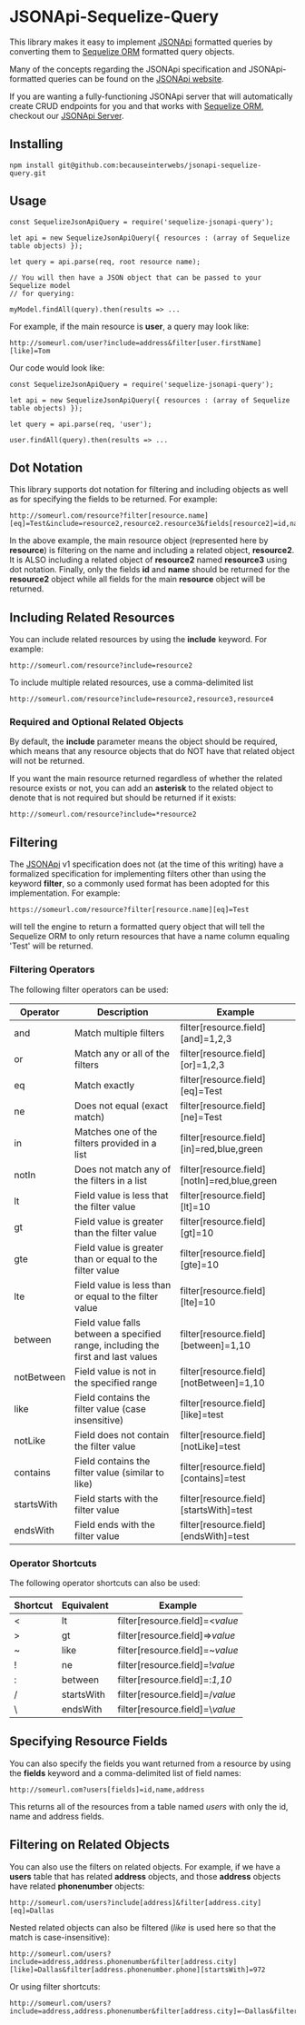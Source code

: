 
# JSONApi-Sequelize-Query
This library makes it easy to implement [JSONApi](https://jsonapi.org) formatted queries by converting them to [Sequelize ORM](https://doc.sequelize.js.com) formatted query objects.

Many of the concepts regarding the JSONApi specification and JSONApi-formatted queries can be found on the [JSONApi website](https://jsonapi.org).

If you are wanting a fully-functioning JSONApi server that will automatically create CRUD endpoints for you and that works with [Sequelize ORM](https://doc.sequelize.js.com), 
checkout our [JSONApi Server](https://github.com/becauseinterwebs/json-api-server).

## Installing

    npm install git@github.com:becauseinterwebs/jsonapi-sequelize-query.git

## Usage

    const SequelizeJsonApiQuery = require('sequelize-jsonapi-query');

    let api = new SequelizeJsonApiQuery({ resources : (array of Sequelize table objects) });

    let query = api.parse(req, root resource name);

    // You will then have a JSON object that can be passed to your Sequelize model 
    // for querying:

    myModel.findAll(query).then(results => ...

For example, if the main resource is **user**, a query may look like:

    http://someurl.com/user?include=address&filter[user.firstName][like]=Tom

Our code would look like:
   
    const SequelizeJsonApiQuery = require('sequelize-jsonapi-query');

    let api = new SequelizeJsonApiQuery({ resources : (array of Sequelize table objects) });

    let query = api.parse(req, 'user');

    user.findAll(query).then(results => ...

## Dot Notation
This library supports dot notation for filtering and including objects as well as for specifying the fields to be returned. For example:

    http://someurl.com/resource?filter[resource.name][eq]=Test&include=resource2,resource2.resource3&fields[resource2]=id,name

In the above example, the main resource object (represented here by **resource**) is filtering on the name and including a related object, **resource2**.
It is ALSO including a related object of **resource2** named **resource3** using dot notation.  Finally, only the fields **id** and **name** should be returned 
for the **resource2** object while all fields for the main **resource** object will be returned.

## Including Related Resources
You can include related resources by using the **include** keyword. For example:

    http://someurl.com/resource?include=resource2

To include multiple related resources, use a comma-delimited list

    http://someurl.com/resource?include=resource2,resource3,resource4

### Required and Optional Related Objects
By default, the **include** parameter means the object should be required, which means that any resource objects that do NOT have that related object will not be returned.

If you want the main resource returned regardless of whether the related resource exists or not, you can add an **asterisk** to the related object to denote that is not required 
but should be returned if it exists:

    http://someurl.com/resource?include=*resource2

## Filtering
The [JSONApi](http://jsonapi.org) v1 specification does not (at the time of this writing) have a formalized specification for implementing filters other than using the keyword 
**filter**, so a commonly used format has been adopted for this implementation. For example:

    https://someurl.com/resource?filter[resource.name][eq]=Test

will tell the engine to return a formatted query object that will tell the Sequelize ORM to only return resources that have a name column equaling 'Test' will be returned.

### Filtering Operators
The following filter operators can be used:

| Operator | Description | Example |
| --- | --- | --- |
| and | Match multiple filters | filter[resource.field][and]=1,2,3 |
| or | Match any or all of the filters | filter[resource.field][or]=1,2,3 |
| eq | Match exactly | filter[resource.field][eq]=Test |
| ne | Does not equal (exact match) | filter[resource.field][ne]=Test |
| in | Matches one of the filters provided in a list | filter[resource.field][in]=red,blue,green |
| notIn | Does not match any of the filters in a list | filter[resource.field][notIn]=red,blue,green | 
| lt | Field value is less that the filter value | filter[resource.field][lt]=10 |
| gt | Field value is greater than the filter value | filter[resource.field][gt]=10 |
| gte | Field value is greater than or equal to the filter value | filter[resource.field][gte]=10 |
| lte | Field value is less than or equal to the filter value | filter[resource.field][lte]=10 |
| between | Field value falls between a specified range, including the first and last values | filter[resource.field][between]=1,10 | 
| notBetween | Field value is not in the specified range | filter[resource.field][notBetween]=1,10 | 
| like | Field contains the filter value (case insensitive) | filter[resource.field][like]=test |
| notLike | Field does not contain the filter value | filter[resource.field][notLike]=test | 
| contains | Field contains the filter value (similar to like) | filter[resource.field][contains]=test | 
| startsWith | Field starts with the filter value | filter[resource.field][startsWith]=test | 
| endsWith | Field ends with the filter value | filter[resource.field][endsWith]=test |

### Operator Shortcuts
The following operator shortcuts can also be used:

| Shortcut | Equivalent | Example |
| --- | --- | --- |
| < | lt | filter[resource.field]=<*value*
| > | gt | filter[resource.field]=>*value*
| ~ | like | filter[resource.field]=~*value*
| ! | ne | filter[resource.field]=!*value*
| : | between | filter[resource.field]=:*1,10*
| / | startsWith | filter[resource.field]=/*value*
| \ | endsWith | filter[resource.field]=\\*value*

## Specifying Resource Fields
You can also specify the fields you want returned from a resource by using the **fields** keyword and a comma-delimited list of field names:

    http://someurl.com?users[fields]=id,name,address

This returns all of the resources from a table named *users* with only the id, name and address fields.

## Filtering on Related Objects
You can also use the filters on related objects.  For example, if we have a **users** table that has related **address** objects, and those **address** objects 
have related **phonenumber** objects:

    http://someurl.com/users?include[address]&filter[address.city][eq]=Dallas

Nested related objects can also be filtered (*like* is used here so that the match is case-insensitive):

    http://someurl.com/users?include=address,address.phonenumber&filter[address.city][like]=Dallas&filter[address.phonenumber.phone][startsWith]=972

Or using filter shortcuts:

    http://someurl.com/users?include=address,address.phonenumber&filter[address.city]=~Dallas&filter[address.phonenumber.phone]=/972
